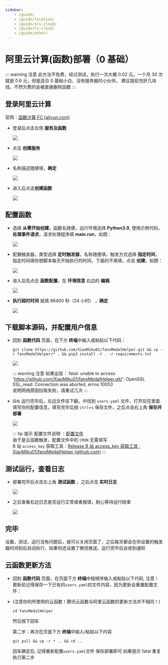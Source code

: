 ```yaml
---
sidebar:
    - /guide/
    - /guide/location/
    - /guide/ali-cloud/
    - /guide/tx-cloud/
    - /guide/other/
---
```


# 阿里云计算(函数)部署（0 基础）

::: warning 注意
此方法不免费，经过测试，执行一次大概 0.02 元，一个月 30 次就是 0.6 元，但是适合 0 基础小白、没有服务器的小伙伴。
建议提前充好几块钱，不然欠费的会被直接删除函数
:::

## 登录阿里云计算

官网：[函数计算 FC (aliyun.com)](https://fcnext.console.aliyun.com/overview)

-   登录后点击左侧 **服务及函数**

    ![](https://s1.ax1x.com/2022/05/27/XnSfZq.md.png)

-   点击 **创建服务**

    ![](https://s1.ax1x.com/2022/05/27/XnCiVI.md.png)

-   名称描述随便填，**确定**

    ![](https://s1.ax1x.com/2022/05/27/XnC2sH.md.png)

-   进入后点击**创建函数**

    ![](https://s1.ax1x.com/2022/05/27/XnPlOH.md.png)

## 配置函数

-   选择 **从零开始创建**，函数名随便，运行环境选择 **Python3.9**, 使用示例代码，**处理事件请求**，请求处理程序填 **main.run**，如图：

    ![](https://s1.ax1x.com/2022/05/27/XnPXcD.md.png)

-   配置触发器，类型选择 **定时触发器**，名称随便填，触发方式选择 **指定时间**，指定时间填你想脚本每天开始执行的时间，下面的不用填，点击 **创建**，如图：

    ![](https://s1.ax1x.com/2022/05/27/XnivGV.md.png)

-   进入后先点击 **函数配置**，在 **环境信息** 右边的 **编辑**

    ![](https://s1.ax1x.com/2022/05/27/Xnkght.md.png)

-   **执行超时时间** 就填 86400 秒（24 小时） ，**确定**

    ![](https://s1.ax1x.com/2022/05/27/XnAF9x.md.png)

## 下载脚本源码，并配置用户信息

-   回到 **函数代码** 页面，在下方 **终端**中输入或粘贴以下代码：

    ```shell
    git clone https://github.com/XiaoMiku01/fansMedalHelper.git && cp -r fansMedalHelper/* . && pip3 install -t . -r requirements.txt
    ```

    ![](https://s1.ax1x.com/2022/05/27/XnEBod.md.png)

    ::: warning 注意
    如果出现：
    fatal: unable to access 'https://github.com/XiaoMiku01/fansMedalHelper.git/': OpenSSL SSL_read: Connection was aborted, errno 10053  
    说明网络原因拉取失败，请重试几次
    :::

-   `回车` 运行完毕后，左边文件往下翻，中找到 `users.yaml` 文件，打开后在里面填写你的配置信息，填写完毕后按 `ctrl`+`s` 保存文件，之后点击右上角 **保存并部署**

    ![](https://s1.ax1x.com/2022/05/27/XnV7AH.md.png)

    ::: tip 提示
    配置文件说明 ：[配置文件](./#配置文件说明-users-yaml)  
    由于是云函数触发，配置文件中的 `CRON` 无需填写  
    B 站 `access_key` 获取工具：[Release B 站 access_key 获取工具 · XiaoMiku01/fansMedalHelper (github.com)](https://github.com/XiaoMiku01/fansMedalHelper/releases/tag/logintool)
    :::

## 测试运行，查看日志

-   部署完毕后点击左上角 **测试函数** ，之后点击 **实时日志**

    ![](https://s1.ax1x.com/2022/05/27/XnZ2Vg.png)

-   之后查看右边日志是否运行正常或者报错，耐心等待运行结束

    ![](https://s1.ax1x.com/2022/05/27/Xne9sK.md.png)

## 完毕

设置，测试，运行没有问题后，就可以关闭页面了，之后每天都会在你设置的触发器时间到后自动执行，如果你还设置了微信推送，运行完毕后会收到通知

## 云函数更新方法
-   回到 **函数代码** 页面，在页面下方 **终端**中按顺序输入或粘贴以下代码, 注意！更新前记得保存一下已有的`users.yaml`的文件内容，因为更新会重置配置文件：

-   (注意你的所使用的云函数！腾讯云函数与阿里云函数的更新方法并不相同！)
    ```shell
    cd fansMedalHelper
    ```
    然后按下回车
     
    第二步：再次在页面下方 **终端**中输入/粘贴以下内容
    ```shell
    git pull && cp -r * .. && cd ..
    ```
    回车确定后, 记得重新配置`users.yaml`文件 保存部署即可
    如果提示 fatal 重复执行第二步
